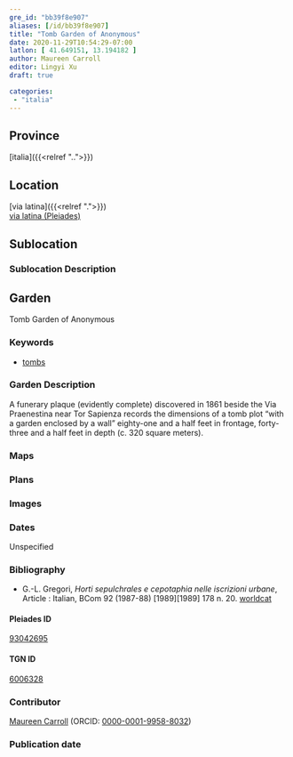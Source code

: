 ```yaml
---
gre_id: "bb39f8e907"
aliases: [/id/bb39f8e907]
title: "Tomb Garden of Anonymous"
date: 2020-11-29T10:54:29-07:00
latlon: [ 41.649151, 13.194182 ]
author: Maureen Carroll
editor: Lingyi Xu
draft: true

categories:
 - "italia"
---
```


## Province
[italia]({{<relref "..">}})

## Location

[via latina]({{<relref ".">}}) \
[via latina (Pleiades)](https://pleiades.stoa.org/places/93042695)

<!--### Location Description-->

<!-- LEAVE THIS BLANK FOR NOW -->

## Sublocation

### Sublocation Description

## Garden

Tomb Garden of Anonymous

### Keywords

- [tombs](http://vocab.getty.edu/page/aat/300005926)

### Garden Description
A funerary plaque (evidently complete) discovered in 1861 beside the Via Praenestina near Tor Sapienza records the dimensions of a tomb plot “with a garden enclosed by a wall” eighty-one and a half feet in frontage, forty-three and a half feet in depth (c. 320 square meters).		

### Maps

<!--
{{< figure src="IMG_URL" alt="ALT_TEXT" title="CAPTION" >}}
-->

### Plans

### Images

### Dates
Unspecified

### Bibliography
- G.-L. Gregori, *Horti sepulchrales e cepotaphia nelle iscrizioni urbane*, Article : Italian,  BCom 92 (1987-88) [1989][1989] 178 n. 20. [worldcat](https://www.worldcat.org/title/horti-sepulchrales-e-cepotaphia-nelle-iscrizioni-urbane/oclc/886794800&referer=brief_results)

<!--#### Periodo ID-->

<!-- [PERIODO_ID](https://pleiades.stoa.org/places/PLEIADES_ID) -->

#### Pleiades ID

[93042695](https://pleiades.stoa.org/places/93042695)

#### TGN ID
[6006328](http://vocab.getty.edu/tgn/6006328)

### Contributor

[Maureen Carroll](link) (ORCID: [0000-0001-9958-8032](https://orcid.org/0000-0001-9958-8032))

### Publication date

<!--### Related articles-->

<!-- Links to other related articles. Leave blank for now -->